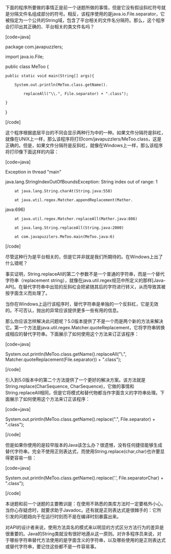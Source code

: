 下面的程序所要做的事情正是前一个谜题所做的事情，但是它没有假设斜杠符号就是分隔文件名组成部分的符号。相反，该程序使用的是java.io.File.separator，它被指定为一个公共的String域，包含了平台相关的文件名分隔符。那么，这个程序会打印出其正确的、平台相关的类文件名吗？
[code=java]  
package com.javapuzzlers;
import java.io.File;
public class MeToo {
    public static void main(String[] args){
        System.out.println(MeToo.class.getName().
			replaceAll("\\.", File.separator) + ".class");
    }
}
[/code]
这个程序根据底层平台的不同会显示两种行为中的一种。如果文件分隔符是斜杠，就像在UNIX上一样，那么该程序将打印com/javapuzzlers/MeToo.class，这是正确的。但是，如果文件分隔符是反斜杠，就像在Windows上一样，那么该程序将打印像下面这样的内容： 
[code=java] 
Exception in thread "main" 
java.lang.StringIndexOutOfBoundsException: String index out of range: 1
        at java.lang.String.charAt(String.java:558)
        at java.util.regex.Matcher.appendReplacement(Mather.
java:696)
        at java.util.regex.Matcher.replaceAll(Mather.java:806)
        at java.lang.String.replaceAll(String.java:2000)
        at com.javapuzzlers.MeToo.main(MeToo.java:6)
[/code]
尽管这种行为是平台相关的，但是它并非就是我们所期待的。在Windows上出了什么错呢？ 
事实证明，String.replaceAll的第二个参数不是一个普通的字符串，而是一个替代字符串（replacement string），就像在java.util.regex规范中所定义的那样[Java-API]。在替代字符串中出现的反斜杠会把紧随其后的字符进行转义，从而导致其被按字面含义而处理了。 
当你在Windows上运行该程序时，替代字符串是单独的一个反斜杠，它是无效的。不可否认，抛出的异常应该提供更多一些有用的信息。 
那么你应该怎样解决此问题呢？5.0版本提供了不是一个而是两个新的方法来解决它。第一个方法是java.util.regex.Matcher.quoteReplacement，它将字符串转换成相应的替代字符串。下面展示了如何使用这个方法来订正该程序： 
[code=java] 
System.out.println(MeToo.class.getName().replaceAll("\\.", Matcher.quoteReplacement(File.separator)) + ".class");
[/code]
引入到5.0版本中的第二个方法提供了一个更好的解决方案。该方法就是String.replace(CharSequence, CharSequence)，它做的事情和String.replaceAll相同，但是它将模式和替代物都当作字面含义的字符串处理。下面展示了如何使用这个方法来订正该程序：
[code=java]  
System.out.println(MeToo.class.getName().replace(".", File.separator) + ".class");
[/code]
但是如果你使用的是较早版本的Java该怎么办？很遗憾，没有任何捷径能够生成替代字符串。完全不使用正则表达式，而使用String.replace(char,char)也许要显得更容易一些： 
[code=java] 
System.out.println(MeToo.class.getName().replace(‘.’, File.separatorChar) + ".class");
[/code]
本谜题和前一个谜题的主要教训是：在使用不熟悉的类库方法时一定要格外小心。当你心存疑虑时，就要求助于Javadoc。还有就是正则表达式是很棘手的：它所引发的问题趋向于在运行时刻而不是在编译时刻暴露出来。 
对API的设计者来说，使用方法具名的模式来以明显的方式区分方法行为的差异是很重要的。Java的String类就没有很好地遵从这一原则。对许多程序员来说，对于哪些字符串替代方法使用的是字面含义的字符串，以及哪些使用的是正则表达式或替代字符串，要记住这些都不是一件容易事。
